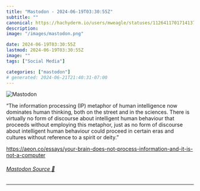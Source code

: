 ```yaml
---
title: "Mastodon - 2024-06-19T03:30:55Z"
subtitle: ""
canonical: https://hachyderm.io/users/mweagle/statuses/112641170171413710
description:
image: "/images/mastodon.png"

date: 2024-06-19T03:30:55Z
lastmod: 2024-06-19T03:30:55Z
image: ""
tags: ["Social Media"]

categories: ["mastodon"]
# generated: 2024-06-21T21:40:31-07:00
---
```

![Mastodon](/images/mastodon.png)

<p>“The information processing (IP) metaphor of human intelligence now dominates human thinking, both on the street and in the sciences. There is virtually no form of discourse about intelligent human behaviour that proceeds without employing this metaphor, just as no form of discourse about intelligent human behaviour could proceed in certain eras and cultures without reference to a spirit or deity.”</p><p><a href="https://aeon.co/essays/your-brain-does-not-process-information-and-it-is-not-a-computer" target="_blank" rel="nofollow noopener noreferrer" translate="no"><span class="invisible">https://</span><span class="ellipsis">aeon.co/essays/your-brain-does</span><span class="invisible">-not-process-information-and-it-is-not-a-computer</span></a></p>


###### [Mastodon Source 🐘](https://hachyderm.io/@mweagle/112641170171413710)

___
